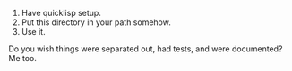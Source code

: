 1. Have quicklisp setup.
2. Put this directory in your path somehow.
3. Use it.

Do you wish things were separated out, had tests, and were documented?
Me too.
